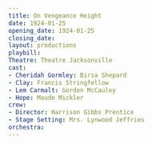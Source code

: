 ```yaml
---
title: On Vengeance Height
date: 1924-01-25
opening_date: 1924-01-25
closing_date:
layout: productions
playbill:
Theatre: Theatre Jacksonville
cast:
- Cheridah Gormley: Birsa Shepard
- Clay: Francis Stringfellow
- Lem Carmalt: Gordon McCauley
- Hope: Maude Mickler
crew:
- Director: Harrison Gibbs Prentice
- Stage Setting: Mrs. Lynwood Jeffries
orchestra:
---
```

